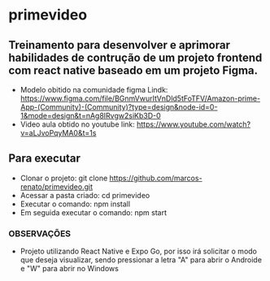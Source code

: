 # primevideo
## Treinamento para desenvolver e aprimorar habilidades de contrução de um projeto frontend com react native baseado em um projeto Figma.
* Modelo obitido na comunidade figma
  Lindk: https://www.figma.com/file/BGnmVwurItVnDld5tFoTFV/Amazon-prime-App-(Community)-(Community)?type=design&node-id=0-1&mode=design&t=nAg8IRvgw2siKb3D-0
* Video aula obtido no youtube
  link: https://www.youtube.com/watch?v=aLJvoPqyMA0&t=1s
## Para executar
* Clonar o projeto: git clone https://github.com/marcos-renato/primevideo.git
* Acessar a pasta criado: cd primevideo
* Executar o comando: npm install
* Em seguida executar o comando: npm start
###  OBSERVAÇÕES
* Projeto utilizando React Native e Expo Go, por isso irá solicitar o modo que deseja visualizar, sendo pressionar a letra "A" para abrir o Androide e "W" para abrir no Windows   
